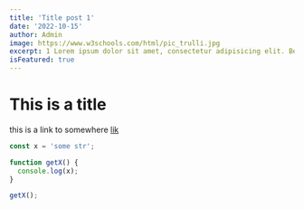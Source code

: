 ```yaml
---
title: 'Title post 1'
date: '2022-10-15'
author: Admin
image: https://www.w3schools.com/html/pic_trulli.jpg
excerpt: 1 Lorem ipsum dolor sit amet, consectetur adipisicing elit. Beatae commodi, cupiditate deleniti eaque eos esse eum eveniet, id ipsum iusto minus natus neque nihil obcaecati, officiis perspiciatis quos rerum similique veritatis voluptate. Consectetur corporis debitis possimus! Architecto debitis, dolor dolore facilis ipsa laborum nisi odio, porro provident quam veritatis voluptatum!
isFeatured: true
---
```


# This is a title
this is a link to somewhere [lik](https://path-to-some.where)

```js
const x = 'some str';

function getX() {
  console.log(x);
}

getX();
```
